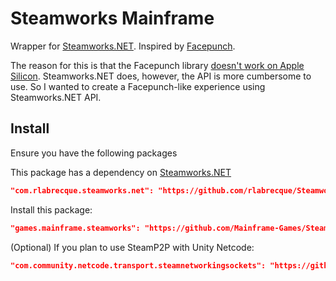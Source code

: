 # Steamworks Mainframe
Wrapper for [Steamworks.NET](https://github.com/rlabrecque/Steamworks.NET/tree/master). Inspired by [Facepunch](https://wiki.facepunch.com/steamworks/).

The reason for this is that the Facepunch library [doesn't work on Apple Silicon](https://github.com/Facepunch/Facepunch.Steamworks/issues/591). Steamworks.NET does, however, the API is more cumbersome to use. So I wanted to create a Facepunch-like experience using Steamworks.NET API.

## Install

Ensure you have the following packages

This package has a dependency on [Steamworks.NET](https://github.com/rlabrecque/Steamworks.NET/tree/master)

```json
"com.rlabrecque.steamworks.net": "https://github.com/rlabrecque/Steamworks.NET.git?path=/com.rlabrecque.steamworks.net#20.2.0"
```

Install this package:

```json
"games.mainframe.steamworks": "https://github.com/Mainframe-Games/Steamworks.git"
```

(Optional) If you plan to use SteamP2P with Unity Netcode: 

```json
"com.community.netcode.transport.steamnetworkingsockets": "https://github.com/Unity-Technologies/multiplayer-community-contributions.git?path=/Transports/com.community.netcode.transport.steamnetworkingsockets"
```

